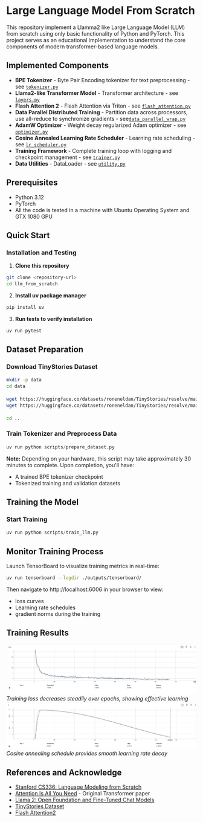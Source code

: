 # Large Language Model From Scratch
This repository implement a Llamma2 like Large Language Model (LLM) from scratch using only basic functionality of Python and PyTorch. This project serves as an educational implementation to understand the core components of modern transformer-based language models.

## Implemented Components
+ **BPE Tokenizer** - Byte Pair Encoding tokenizer for text preprocessing - see [`tokenizer.py`](llm/tokenizer.py)
+ **Llama2-like Transformer Model** - Transformer architecture - see [`layers.py`](llm/layers.py)
+ **Flash Attention 2** - Flash Attention via Triton - see [`flash_attention.py`](llm/flash_attention.py)
+ **Data Parallel Distributed Training** - Partition data across processors, use all-reduce to synchronize gradients - see[`data_parallel_wrap.py`](llm/data_parallel_wrap.py)
+ **AdamW Optimizer** - Weight decay regularized Adam optimizer - see [`optimizer.py`](llm/optimizer.py)
+ **Cosine Annealed Learning Rate Scheduler** - Learning rate scheduling - see [`lr_scheduler.py`](llm/lr_scheduler.py)
+ **Training Framework** - Complete training loop with logging and checkpoint management - see [`trainer.py`](llm/trainer.py)
+ **Data Utilities** - DataLoader - see [`utility.py`](llm/utility.py)

## Prerequisites
- Python 3.12
- PyTorch
- All the code is tested in a machine with Ubuntu Operating System and GTX 1080 GPU

## Quick Start

### Installation and Testing
1. **Clone this repository** 
```bash
git clone <repository-url>
cd llm_from_scratch
```
2. **Install uv package manager**
```sh
pip install uv
```
3. **Run tests to verify installation**
```sh
uv run pytest
```

## Dataset Preparation
### Download TinyStories Dataset
``` sh
mkdir -p data
cd data

wget https://huggingface.co/datasets/roneneldan/TinyStories/resolve/main/TinyStoriesV2-GPT4-train.txt
wget https://huggingface.co/datasets/roneneldan/TinyStories/resolve/main/TinyStoriesV2-GPT4-valid.txt

cd ..
```
### Train Tokenizer and Preprocess Data
```python
uv run python scripts/prepare_dataset.py
```
**Note:** Depending on your hardware, this script may take approximately 30 minutes to complete. Upon completion, you'll have:
- A trained BPE tokenizer checkpoint
- Tokenized training and validation datasets
## Training the Model
### Start Training
```python
uv run python scripts/train_llm.py
```
## Monitor Training Process
Launch TensorBoard to visualize training metrics in real-time:
```sh
uv run tensorboard --logdir ./outputs/tensorboard/
```
Then navigate to http://localhost:6006 in your browser to view:
- loss curves
- Learning rate schedules
- gradient norms during the training


## Training Results
![Training Loss](./figures/training_loss.png)
*Training loss decreases steadily over epochs, showing effective learning*
![Learning Rates](./figures/learning_rate.png)
*Cosine annealing schedule provides smooth learning rate decay*

## References and Acknowledge
- [Stanford CS336: Language Modeling from Scratch](https://stanford-cs336.github.io/spring2025/)
- [Attention Is All You Need](https://arxiv.org/abs/1706.03762) - Original Transformer paper
- [Llama 2: Open Foundation and Fine-Tuned Chat Models](https://arxiv.org/abs/2307.09288)
- [TinyStories Dataset](https://huggingface.co/datasets/roneneldan/TinyStories)
- [Flash Attention2](https://arxiv.org/abs/2307.08691)